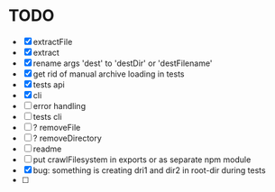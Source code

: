 
# TODO
- [x] extractFile
- [x] extract
- [x] rename args 'dest' to 'destDir' or 'destFilename'
- [x] get rid of manual archive loading in tests
- [x] tests api
- [x] cli
- [ ] error handling
- [ ] tests cli
- [ ] ? removeFile
- [ ] ? removeDirectory
- [ ] readme
- [ ] put crawlFilesystem in exports or as separate npm module
- [x] bug: something is creating dri1 and dir2 in root-dir during tests
- [ ] 
